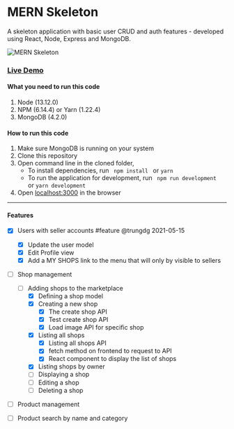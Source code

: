 # MERN Skeleton

A skeleton application with basic user CRUD and auth features - developed using React, Node, Express and MongoDB.

![MERN Skeleton](https://mernbook.s3.amazonaws.com/git+/skeleton2.png "MERN Skeleton")

### [Live Demo](http://skeleton2.mernbook.com/ "MERN Skeleton")

#### What you need to run this code
1. Node (13.12.0)
2. NPM (6.14.4) or Yarn (1.22.4)
3. MongoDB (4.2.0)

####  How to run this code
1. Make sure MongoDB is running on your system
2. Clone this repository
3. Open command line in the cloned folder,
   - To install dependencies, run ```  npm install  ``` or ``` yarn ```
   - To run the application for development, run ```  npm run development  ``` or ``` yarn development ```
4. Open [localhost:3000](http://localhost:3000/) in the browser
----

#### Features
- [x] Users with seller accounts #feature @trungdg 2021-05-15
  - [x] Update the user model
  - [x] Edit Profile view
  - [x] Add a MY SHOPS link to the menu that will only by visible to sellers
- [ ] Shop management
  - [ ] Adding shops to the marketplace
    - [x] Defining a shop model
    - [x] Creating a new shop
      - [x] The create shop API
      - [x] Test create shop API
      - [x] Load image API for specific shop
    - [x] Listing all shops
      - [x] Listing all shops API
      - [x] fetch method on frontend to request to API
      - [x] React component to display the list of shops
    - [x] Listing shops by owner
    - [ ] Displaying a shop
    - [ ] Editing a shop
    - [ ] Deleting a shop
- [ ] Product management
- [ ] Product search by name and category

